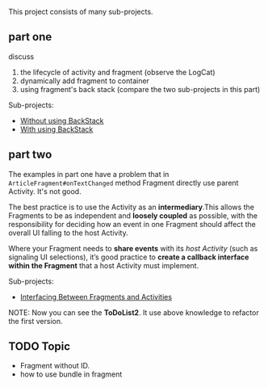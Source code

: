 This project consists of many sub-projects.


## part one

discuss

1. the lifecycle of activity and fragment (observe the LogCat)
2. dynamically add fragment to container 
2. using fragment's back stack (compare the two sub-projects in this part)

Sub-projects:

- [Without using BackStack](DynamicAddFragmentToContainerWithoutBackStack)
- [With using BackStack](DynamicAddFragmentToContainerWithBackStack)

## part two

The examples in part one have a problem that in `ArticleFragment#onTextChanged` method Fragment directly use parent Activity. It's not good.

The best practice is to use the Activity as an **intermediary**.This allows the Fragments to be as independent and **loosely coupled** as possible, with the responsibility for deciding how an event in one Fragment should affect the overall UI falling to the host Activity.

Where your Fragment needs to **share events** with its *host Activity* (such as signaling UI selections), it’s good practice to **create a callback interface within the Fragment** that a host Activity must implement.

Sub-projects:

- [Interfacing Between Fragments and Activities](InterfacingBetweenFragmentsAndActivities)

NOTE: Now you can see the **ToDoList2**. It use above knowledge to refactor the first version.


## TODO Topic

- Fragment without ID.
- how to use bundle in fragment